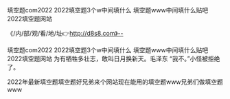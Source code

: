 填空题com2022
2022填空题3个w中间填什么
填空题www中间填什么贴吧
2022填空题网站


《/内/部/观/看/地/址👉http://d8s8.com》--

填空题com2022
2022填空题3个w中间填什么
填空题www中间填什么贴吧
2022填空题网站
	为有牺牲多壮志，敢叫日月换新天。毛泽东
“我不。”小怪被拒绝了。





2022年最新填空题填空题好兄弟来个网站现在能用的填空题www兄弟们做填空题www
